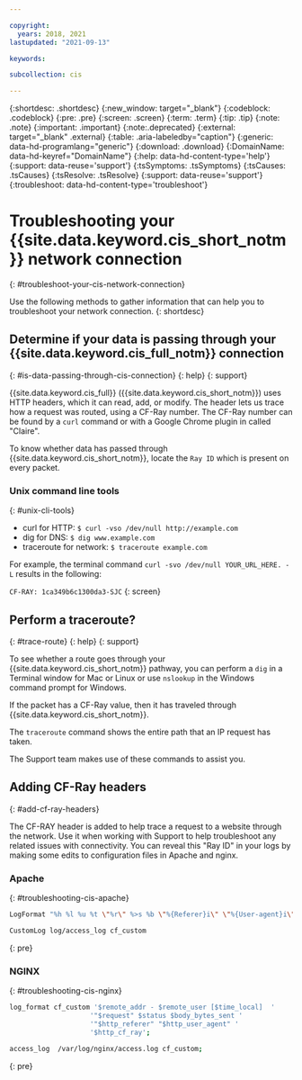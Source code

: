 ```yaml
---

copyright:
  years: 2018, 2021
lastupdated: "2021-09-13"

keywords: 

subcollection: cis

---
```


{:shortdesc: .shortdesc}
{:new_window: target="_blank"}
{:codeblock: .codeblock}
{:pre: .pre}
{:screen: .screen}
{:term: .term}
{:tip: .tip}
{:note: .note}
{:important: .important}
{:note:.deprecated}
{:external: target="_blank" .external}
{:table: .aria-labeledby="caption"}
{:generic: data-hd-programlang="generic"}
{:download: .download}
{:DomainName: data-hd-keyref="DomainName"}
{:help: data-hd-content-type='help'}
{:support: data-reuse='support'}
{:tsSymptoms: .tsSymptoms}
{:tsCauses: .tsCauses}
{:tsResolve: .tsResolve}
{:support: data-reuse='support'}
{:troubleshoot: data-hd-content-type='troubleshoot'}

# Troubleshooting your {{site.data.keyword.cis_short_notm}} network connection
{: #troubleshoot-your-cis-network-connection}

Use the following methods to gather information that can help you to troubleshoot your network connection. 
{: shortdesc}


## Determine if your data is passing through your {{site.data.keyword.cis_full_notm}} connection
{: #is-data-passing-through-cis-connection}
{: help}
{: support}

{{site.data.keyword.cis_full}} ({{site.data.keyword.cis_short_notm}}) uses HTTP headers, which it can read, add, or modify. The header lets us trace how a request was routed, using a CF-Ray number. The CF-Ray number can be found by a `curl` command or with a Google Chrome plugin in called "Claire".

To know whether data has passed through {{site.data.keyword.cis_short_notm}}, locate the `Ray ID` which is present on every packet.

### Unix command line tools
{: #unix-cli-tools}

* curl for HTTP: `$ curl -vso /dev/null http://example.com`
* dig for DNS: `$ dig www.example.com`
* traceroute for network: `$ traceroute example.com`

For example, the terminal command `curl -svo /dev/null YOUR_URL_HERE. -L` results in the following:

`CF-RAY: 1ca349b6c1300da3-SJC`
{: screen}

## Perform a traceroute?
{: #trace-route}
{: help}
{: support}

To see whether a route goes through your {{site.data.keyword.cis_short_notm}} pathway, you can perform a `dig` in a Terminal window for Mac or Linux or use `nslookup` in the Windows command prompt for Windows.

If the packet has a CF-Ray value, then it has traveled through {{site.data.keyword.cis_short_notm}}.

The `traceroute` command shows the entire path that an IP request has taken.

The Support team makes use of these commands to assist you.


## Adding CF-Ray headers
{: #add-cf-ray-headers}

The CF-RAY header is added to help trace a request to a website through the network. Use it when working with Support to help troubleshoot any related issues with connectivity. You can reveal this "Ray ID" in your logs by making some edits to configuration files in Apache and nginx.

### Apache
{: #troubleshooting-cis-apache}

```sh
LogFormat "%h %l %u %t \"%r\" %>s %b \"%{Referer}i\" \"%{User-agent}i\" %{CF-Ray}i" cf_custom

CustomLog log/access_log cf_custom
```
{: pre}

### NGINX
{: #troubleshooting-cis-nginx}

```sh
log_format cf_custom '$remote_addr - $remote_user [$time_local]  '
                    '"$request" $status $body_bytes_sent '
                    '"$http_referer" "$http_user_agent" '
                    '$http_cf_ray';

access_log  /var/log/nginx/access.log cf_custom;
```
{: pre}
